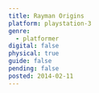 ```yaml
---
title: Rayman Origins
platform: playstation-3
genre:
  - platformer
digital: false
physical: true
guide: false
pending: false
posted: 2014-02-11
---
```

